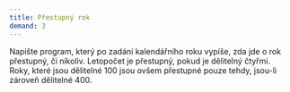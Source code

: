 ```yaml
---  
title: Přestupný rok  
demand: 3
---  
```


Napište program, který po zadání kalendářního roku vypíše, zda jde o rok
přestupný, či nikoliv. Letopočet je přestupný, pokud je dělitelný čtyřmi.
Roky, které jsou dělitelné 100 jsou ovšem přestupné pouze tehdy, jsou-li
zároveň dělitelné 400.

